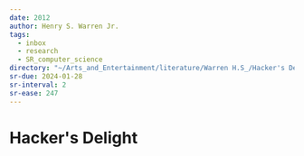```yaml
---
date: 2012
author: Henry S. Warren Jr.
tags:
  - inbox
  - research
  - SR_computer_science
directory: "~/Arts_and_Entertainment/literature/Warren H.S_/Hacker's Delight, 2nd edition (2376)/"
sr-due: 2024-01-28
sr-interval: 2
sr-ease: 247
---
```


# Hacker's Delight


